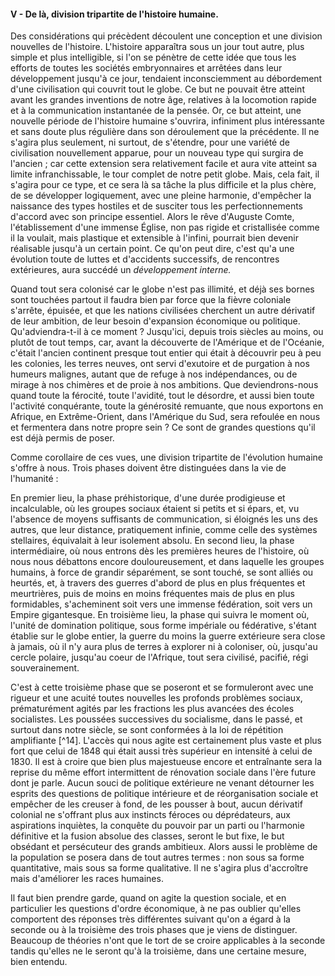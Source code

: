 #### V - De là, division tripartite de l'histoire humaine.

Des considérations qui précèdent découlent une conception et une division nouvelles de l'histoire. L'histoire apparaîtra sous un jour tout autre, plus simple et plus intelligible, si l'on se pénètre de cette idée que tous les efforts de toutes les sociétés embryonnaires et arrêtées dans leur développement jusqu'à ce jour, tendaient inconsciemment au débordement d'une civilisation qui couvrit tout le globe. Ce but ne pouvait être atteint avant les grandes inventions de notre âge, relatives à la locomotion rapide et à la communication instantanée de la pensée. Or, ce but atteint, une nouvelle période de l'histoire humaine s'ouvrira, infiniment plus intéressante et sans doute plus régulière dans son déroulement que la précédente. Il ne s'agira plus seulement, ni surtout, de s'étendre, pour une variété de civilisation nouvellement apparue, pour un nouveau type qui surgira de l'ancien ; car cette extension sera relativement facile et aura vite atteint sa limite infranchissable, le tour complet de notre petit globe. Mais, cela fait, il s'agira pour ce type, et ce sera là sa tâche la plus difficile et la plus chère, de se développer logiquement, avec une pleine harmonie, d'empêcher la naissance des types hostiles et de susciter tous les perfectionnements d'accord avec son principe essentiel. Alors le rêve d'Auguste Comte, l'établissement d'une immense Église, non pas rigide et cristallisée comme il la voulait, mais plastique et extensible à l'infini, pourrait bien devenir réalisable jusqu'à un certain point. Ce qu'on peut dire, c'est qu'a une évolution toute de luttes et d'accidents successifs, de rencontres extérieures, aura succédé un _développement interne._

Quand tout sera colonisé car le globe n'est pas illimité, et déjà ses bornes sont touchées partout il faudra bien par force que la fièvre coloniale s'arrête, épuisée, et que les nations civilisées cherchent un autre dérivatif de leur ambition, de leur besoin d'expansion économique ou politique. Qu'adviendra-t-il à ce moment ? Jusqu'ici, depuis trois siècles au moins, ou plutôt de tout temps, car, avant la découverte de l'Amérique et de l'Océanie, c'était l'ancien continent presque tout entier qui était à découvrir peu à peu les colonies, les terres neuves, ont servi d'exutoire et de purgation à nos humeurs malignes, autant que de refuge à nos indépendances, ou de mirage à nos chimères et de proie à nos ambitions. Que deviendrons-nous quand toute la férocité, toute l'avidité, tout le désordre, et aussi bien toute l'activité conquérante, toute la générosité remuante, que nous exportons en Afrique, en Extrême-Orient, dans l'Amérique du Sud, sera refoulée en nous et fermentera dans notre propre sein ? Ce sont de grandes questions qu'il est déjà permis de poser.

Comme corollaire de ces vues, une division tripartite de l'évolution humaine s'offre à nous. Trois phases doivent être distinguées dans la vie de l'humanité :

En premier lieu, la phase préhistorique, d'une durée prodigieuse et incalculable, où les groupes sociaux étaient si petits et si épars, et, vu l'absence de moyens suffisants de communication, si éloignés les uns des autres, que leur distance, pratiquement infinie, comme celle des systèmes stellaires, équivalait à leur isolement absolu. En second lieu, la phase intermédiaire, où nous entrons dès les premières heures de l'histoire, où nous nous débattons encore douloureusement, et dans laquelle les groupes humains, à force de grandir séparément, se sont touché, se sont alliés ou heurtés, et, à travers des guerres d'abord de plus en plus fréquentes et meurtrières, puis de moins en moins fréquentes mais de plus en plus formidables, s'acheminent soit vers une immense fédération, soit vers un Empire gigantesque. En troisième lieu, la phase qui suivra le moment où, l'unité de domination politique, sous forme impériale ou fédérative, s'étant établie sur le globe entier, la guerre du moins la guerre extérieure sera close à jamais, où il n'y aura plus de terres à explorer ni à coloniser, où, jusqu'au cercle polaire, jusqu'au coeur de l'Afrique, tout sera civilisé, pacifié, régi souverainement.

C'est à cette troisième phase que se poseront et se formuleront avec une rigueur et une acuité toutes nouvelles les profonds problèmes sociaux, prématurément agités par les fractions les plus avancées des écoles socialistes. Les poussées successives du socialisme, dans le passé, et surtout dans notre siècle, se sont conformées à la loi de répétition amplifiante [^14]. L'accès qui nous agite est certainement plus vaste et plus fort que celui de 1848 qui était aussi très supérieur en intensité à celui de 1830\. Il est à croire que bien plus majestueuse encore et entraînante sera la reprise du même effort intermittent de rénovation sociale dans l'ère future dont je parle. Aucun souci de politique extérieure ne venant détourner les esprits des questions de politique intérieure et de réorganisation sociale et empêcher de les creuser à fond, de les pousser à bout, aucun dérivatif colonial ne s'offrant plus aux instincts féroces ou déprédateurs, aux aspirations inquiètes, la conquête du pouvoir par un parti ou l'harmonie définitive et la fusion absolue des classes, seront le but fixe, le but obsédant et persécuteur des grands ambitieux. Alors aussi le problème de la population se posera dans de tout autres termes : non sous sa forme quantitative, mais sous sa forme qualitative. Il ne s'agira plus d'accroître mais d'améliorer les races humaines.

Il faut bien prendre garde, quand on agite la question sociale, et en particulier les questions d'ordre économique, à ne pas oublier qu'elles comportent des réponses très différentes suivant qu'on a égard à la seconde ou à la troisième des trois phases que je viens de distinguer. Beaucoup de théories n'ont que le tort de se croire applicables à la seconde tandis qu'elles ne le seront qu'à la troisième, dans une certaine mesure, bien entendu.
